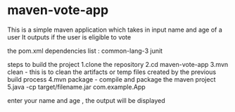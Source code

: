 # maven-vote-app

This is a simple maven application which takes in input name and age of a user 
It outputs if the user is eligible to vote 

the pom.xml dependencies list :
common-lang-3
junit

steps to build the project 
1.clone the repository
2.cd maven-vote-app
3.mvn clean - this is to clean the artifacts or temp files created by the previous build process
4.mvn package - compile and package the maven project
5.java -cp target/filename.jar com.example.App 

enter your name and age , the output will be displayed
